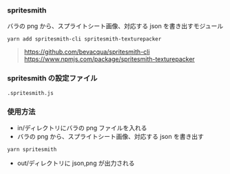 ### spritesmith

バラの png から、スプライトシート画像、対応する json を書き出すモジュール

```
yarn add spritesmith-cli spritesmith-texturepacker
```

> https://github.com/bevacqua/spritesmith-cli
> https://www.npmjs.com/package/spritesmith-texturepacker

### spritesmith の設定ファイル

```
.spritesmith.js
```

### 使用方法

- in/ディレクトリにバラの png ファイルを入れる
- バラの png から、スプライトシート画像、対応する json を書き出す

```
yarn spritesmith
```

- out/ディレクトリに json,png が出力される
